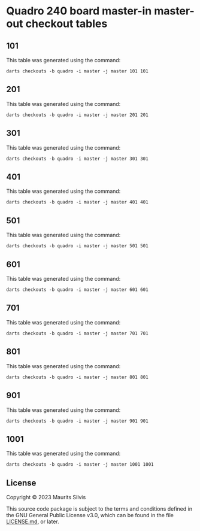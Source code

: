# Quadro 240 board master-in master-out checkout tables

## 101

This table was generated using the command:

```shell
darts checkouts -b quadro -i master -j master 101 101
```

## 201

This table was generated using the command:

```shell
darts checkouts -b quadro -i master -j master 201 201
```

## 301

This table was generated using the command:

```shell
darts checkouts -b quadro -i master -j master 301 301
```

## 401

This table was generated using the command:

```shell
darts checkouts -b quadro -i master -j master 401 401
```

## 501

This table was generated using the command:

```shell
darts checkouts -b quadro -i master -j master 501 501
```

## 601

This table was generated using the command:

```shell
darts checkouts -b quadro -i master -j master 601 601
```

## 701

This table was generated using the command:

```shell
darts checkouts -b quadro -i master -j master 701 701
```

## 801

This table was generated using the command:

```shell
darts checkouts -b quadro -i master -j master 801 801
```

## 901

This table was generated using the command:

```shell
darts checkouts -b quadro -i master -j master 901 901
```

## 1001

This table was generated using the command:

```shell
darts checkouts -b quadro -i master -j master 1001 1001
```

## License

Copyright © 2023 Maurits Silvis

This source code package is subject to the terms and conditions defined in the GNU General Public License v3.0, which can be found in the file [LICENSE.md](../LICENSE.md), or later.

